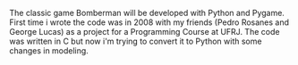 The classic game Bomberman will be developed with Python and Pygame.
First time i wrote the code was in 2008 with my friends (Pedro Rosanes and George Lucas) as a project for a Programming Course at UFRJ.
The code was written in C but now i'm trying to convert it to Python with some changes in modeling.